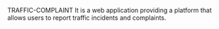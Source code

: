 TRAFFIC-COMPLAINT
It is a web application providing a platform that allows users to report traffic incidents and complaints.
